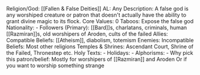 Religion/God: [[Fallen & False
Deities]]
AL: Any
Description: A false god is any worshiped creature or patron that doesn't actually have the ability to 
grant divine magic to its flock.
Core Values: 0
Taboos: Expose the false
god
Nationality: -
Followers (Primary): [[Bard]]s, charlatans, criminals, human
[[Razmiran]]s, old worshipers of Aroden,
cults of the failed
Allies: Compatible Beliefs: 
[[Atheism]], diabolism, 
totemism
Enemies: Incompatible Beliefs: 
Most other religions
Temples & Shrines: Ascendant Court, 
Shrine of the Failed, 
Thronestep etc.
Holy Texts: -
Holidays: -
Alphorisms: -
Why pick this patron/belief: Mostly for worshipers of [[Razmiran]] and Aroden
Or if you want to worship something strange

